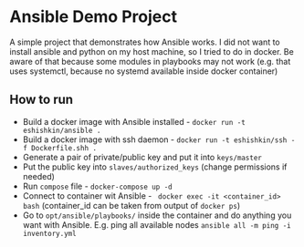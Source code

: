 # Ansible Demo Project

A simple project that demonstrates how Ansible works. I did not want to install ansible and python on my host machine, so
I tried to do in docker. Be aware of that because some modules in playbooks may not work (e.g. that uses systemctl, because no systemd available inside docker container)

## How to run

- Build a docker image with Ansible installed - `docker run -t eshishkin/ansible .`
- Build a docker image with ssh daemon - `docker run -t eshishkin/ssh -f Dockerfile.shh .`
- Generate a pair of private/public key and put it into `keys/master`
- Put the public key into `slaves/authorized_keys` (change permissions if needed)
- Run `compose` file - `docker-compose up -d`
- Connect to container wit Ansible - ` docker exec -it <container_id> bash` (container_id can be taken from output of `docker ps`)
- Go to `opt/ansible/playbooks/` inside the container and do anything you want with Ansible. E.g. ping all available nodes `ansible all -m ping -i inventory.yml`
